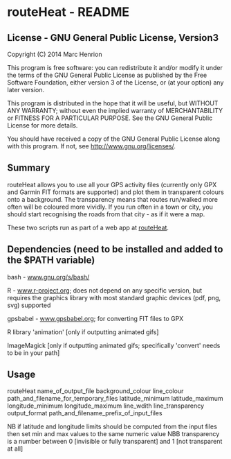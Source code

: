 routeHeat - README
==============

License - GNU General Public License, Version3
--------------
Copyright (C) 2014 Marc Henrion

This program is free software: you can redistribute it and/or modify it under the terms of the GNU General Public License as published by the Free Software Foundation, either version 3 of the License, or (at your option) any later version.

This program is distributed in the hope that it will be useful, but WITHOUT ANY WARRANTY; without even the implied warranty of MERCHANTABILITY or FITNESS FOR A PARTICULAR PURPOSE.  See the GNU General Public License for more details.

You should have received a copy of the GNU General Public License along with this program.  If not, see <http://www.gnu.org/licenses/>.

Summary
--------------

routeHeat allows you to use all your GPS activity files (currently only GPX and Garmin FIT formats are supported) and plot them in transparent colours onto a background. The transparency means that routes run/walked more often will be coloured more vividly. If you run often in a town or city, you should start recognising the roads from that city - as if it were a map.

These two scripts run as part of a web app at [routeHeat](http://marc-henrion.dyndns.org/routeHeat.html).

Dependencies (need to be installed and added to the $PATH variable)
--------------

bash - www.gnu.org/s/bash/

R - www.r-project.org; does not depend on any specific version, but requires the graphics library with most standard graphic devices (pdf, png, svg) supported

gpsbabel - www.gpsbabel.org; for converting FIT files to GPX

R library 'animation' [only if outputting animated gifs]

ImageMagick [only if outputting animated gifs; specifically 'convert' needs to be in your path]

Usage
--------------
routeHeat name_of_output_file background_colour line_colour path_and_filename_for_temporary_files latitude_minimum latitude_maximum longitude_minimum longitude_maximum line_wdith line_transparency output_format path_and_filename_prefix_of_input_files

NB if latitude and longitude limits should be computed from the input files then set min and max values to the same numeric value
NBB transparency is a number between 0 [invisible or fully transparent] and 1 [not transparent at all]
